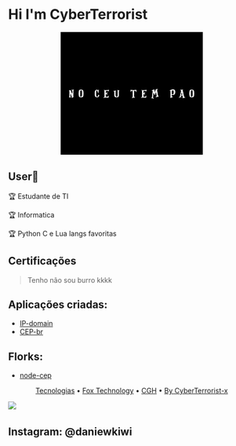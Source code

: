 <h1 aling="center">Hi I'm CyberTerrorist</h1>
<p align="center">
  <img src="InShot_20210830_180406871.jpg" left="50" title=" " height="250" width="290">
</p>

## User:checkered_flag:

:trophy: Estudante de TI

:trophy: Informatica 

:trophy: Python C e Lua langs favoritas

<h2 aling = "center"> Certificações </h2>

> Tenho não sou burro kkkk


## Aplicações criadas:
- [IP-domain](https://github.com/CyberTerrorist-x/ip-domain)
- [CEP-br](https://github.com/CyberTerrorist-x/cep-br)

## Florks:
- [node-cep](https://github.com/CyberTerrorist-x/node-cep)

<p align="center">
 <a href="#tecnologias">Tecnologias</a> • 
 <a href="#contribuicao">Fox Technology</a> • 
 <a href="#licenc-a">CGH</a> • 
 <a href="#autor">By CyberTerrorist-x</a>
</p>


<img src="https://img.shields.io/static/v1?label=CYBER&message=Terrorist&color=7159c1&style=for-the-badge&logo=ghost"/>
<h2 aling="left">Instagram: @daniewkiwi</h2>
